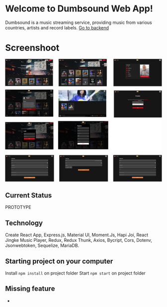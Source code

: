 # Welcome to Dumbsound Web App!

Dumbsound is a music streaming service, providing music from various countries, artists
and record labels.
[Go to backend](https://github.com/elcoputra/dw16stn70_dumbsound_backend)

# Screenshoot
![ss](https://raw.githubusercontent.com/elcoputra/dw16stn70_dumbsound_frontend/master/SS/all.png)
## Current Status
PROTOTYPE

## Technology

Create React App, Express.js, Material UI, Moment.Js, Hapi Joi, React Jingke Music Player, Redux, Redux Thunk, Axios, Bycript, Cors, Dotenv, Jsonwebtoken, Sequelize, MariaDB.

## Starting project on your computer
Install
`npm install` on project folder
Start
`npm start` on project folder

## Missing feature
-
